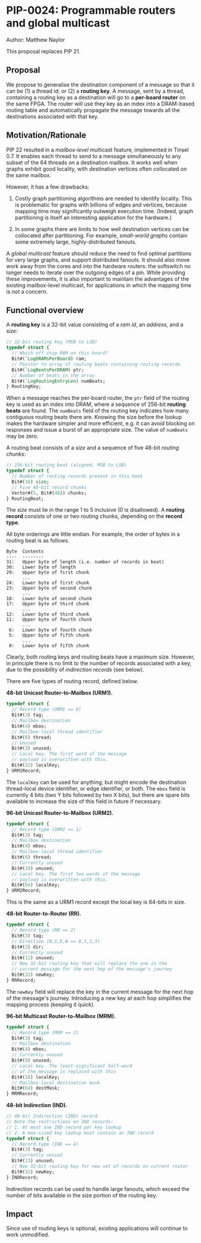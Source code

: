 # PIP-0024: Programmable routers and global multicast

Author: Matthew Naylor

This proposal replaces PIP 21.

## Proposal

We propose to generalise the destination component of a message so
that it can be (1) a thread id; or (2) a **routing key**.  A message,
sent by a thread, containing a routing key as a destination will go to
a **per-board router** on the same FPGA.  The router will use they key
as an index into a DRAM-based routing table and automatically
propagate the message towards all the destinations associated with
that key.

## Motivation/Rationale

PIP 22 resulted in a *mailbox-level* multicast feature, implemented in
Tinsel 0.7.  It enables each thread to send to a message
simultaneously to any subset of the 64 threads on a destination
mailbox.  It works well when graphs exhibit good locality, with
destination vertices often collocated on the same mailbox.

However, it has a few drawbacks:

  1. Costly graph partitioning algorithms are needed to identify
     locality. This is problematic for graphs with billions of edges
     and vertices, because mapping time may significantly outweigh
     execution time.  (Indeed, graph partitioning is itself an
     interesting application for the hardware.)

  2. In some graphs there are limits to how well destination vertices
     can be collocated after partitioning.  For example, *small-world
     graphs* contain some extremely large, highly-distributed fanouts.

A *global multicast* feature should reduce the need to find optimal
partitions for very large graphs, and support distributed fanouts.  It
should also move work away from the cores and into the hardware
routers: the softswitch no longer needs to iterate over the outgoing
edges of a pin.  While providing these improvements, it is also
important to maintain the advantages of the existing mailbox-level
multicast, for applications in which the mapping time is not a
concern.

## Functional overview

A **routing key** is a 32-bit value consisting of a *ram id*, an
*address*, and a *size*:

```sv
// 32-bit routing key (MSB to LSB)
typedef struct {
  // Which off-chip RAM on this board?
  Bit#(`LogDRAMsPerBoard) ram;
  // Pointer to array of routing beats containing routing records
  Bit#(`LogBeatsPerDRAM) ptr;
  // Number of beats in the array
  Bit#(`LogRoutingEntryLen) numBeats;
} RoutingKey;
```

When a message reaches the per-board router, the `ptr` field of the
routing key is used as an index into DRAM, where a sequence of 256-bit
**routing beats** are found.  The `numBeats` field of the routing key
indicates how many contiguous routing beats there are.  Knowing the
size before the lookup makes the hardware simpler and more efficient,
e.g. it can avoid blocking on responses and issue a burst of an
appropriate size.  The value of `numBeats` may be zero.

A routing beat consists of a *size* and a sequence of five 48-bit
*routing chunks*:

```sv
// 256-bit routing beat (aligned, MSB to LSB)
typedef struct {
  // Number of routing records present in this beat
  Bit#(16) size;
  // Five 48-bit record chunks
  Vector#(5, Bit#(48)) chunks;
} RoutingBeat;
```

The *size* must lie in the range 1 to 5 inclusive (0 is disallowed).
A **routing record** consists of one or two routing chunks, depending
on the **record type**.

All byte orderings are little endian.  For example, the order of bytes
in a routing beat is as follows.

```
Byte  Contents
----  --------
31:   Upper byte of length (i.e. number of records in beat)
30:   Lower byte of length
29:   Upper byte of first chunk
      ...
24:   Lower byte of first chunk
23:   Upper byte of second chunk
      ...
18:   Lower byte of second chunk
17:   Upper byte of third chunk
      ...
12:   Lower byte of third chunk
11:   Upper byte of fourth chunk
      ...
 6:   Lower byte of fourth chunk
 5:   Upper byte of fifth chunk
      ...
 0:   Lower byte of fifth chunk
```

Clearly, both routing keys and routing beats have a maximum size.
However, in principle there is no limit to the number of records
associated with a key, due to the possibility of *indirection records*
(see below).

There are five types of routing record, defined below.

**48-bit Unicast Router-to-Mailbox (URM1).**

```sv
typedef struct {
  // Record type (URM1 == 0)
  Bit#(3) tag;
  // Mailbox destination
  Bit#(4) mbox;
  // Mailbox-local thread identifier
  Bit#(6) thread;
  // Unused
  Bit#(3) unused;
  // Local key. The first word of the message
  // payload is overwritten with this.
  Bit#(32) localKey;
} URM1Record;
```

The `localKey` can be used for anything, but might encode the
destination thread-local device identifier, or edge identifier, or
both.  The `mbox` field is currently 4 bits (two Y bits followed by
two X bits), but there are spare bits available to increase the size
of this field in future if necessary.

**96-bit Unicast Router-to-Mailbox (URM2).**

```sv
typedef struct {
  // Record type (URM2 == 1)
  Bit#(3) tag;
  // Mailbox destination
  Bit#(4) mbox;
  // Mailbox-local thread identifier
  Bit#(6) thread;
  // Currently unused
  Bit#(19) unused;
  // Local key. The first two words of the message
  // payload is overwritten with this.
  Bit#(64) localKey;
} URM2Record;
```

This is the same as a URM1 record except the local key is 64-bits in
size.

**48-bit Router-to-Router (RR).**

```sv
typedef struct {
  // Record type (RR == 2)
  Bit#(3) tag;
  // Direction (N,S,E,W == 0,1,2,3)
  Bit#(2) dir;
  // Currently unused
  Bit#(11) unused;
  // New 32-bit routing key that will replace the one in the
  // current message for the next hop of the message's journey
  Bit#(32) newKey;
} RRRecord;
```

The `newKey` field will replace the key in the current message for the
next hop of the message's journey.  Introducing a new key at each hop
simplifies the mapping process (keeping it quick).

**96-bit Multicast Router-to-Mailbox (MRM).**

```sv
typedef struct {
  // Record type (MRM == 3)
  Bit#(3) tag;
  // Mailbox destination
  Bit#(4) mbox;
  // Currently unused
  Bit#(9) unused;
  // Local key. The least-significant half-word
  // of the message is replaced with this
  Bit#(16) localKey;
  // Mailbox-local destination mask
  Bit#(64) destMask;
} MRMRecord;
```

**48-bit Indirection (IND).**

```sv
// 48-bit Indirection (IND) record
// Note the restrictions on IND records:
// 1. At most one IND record per key lookup
// 2. A max-sized key lookup must contain an IND record
typedef struct {
  // Record type (IND == 4)
  Bit#(3) tag;
  // Currently unused
  Bit#(13) unused;
  // New 32-bit routing key for new set of records on current router
  Bit#(32) newKey;
} INDRecord;
```

Indirection records can be used to handle large fanouts, which exceed
the number of bits available in the size portion of the routing key.

## Impact

Since use of routing keys is optional, existing applications will
continue to work unmodified.

